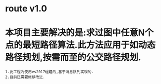 # route v1.0
# 本项目主要解决的是:求过图中任意N个点的最短路径算法.此方法应用于如动态路径规划,按需而至的公交路径规划.



    1.此工程为使用vs2017组建的,基于消息队列实现的.
    2.目前还需要继续改进.
